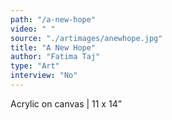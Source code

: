 ```yaml
---
path: "/a-new-hope"
video: " "
source: "./artimages/anewhope.jpg"
title: "A New Hope"
author: "Fatima Taj"
type: "Art"
interview: "No"
---
```


Acrylic on canvas | 11 x 14” 
